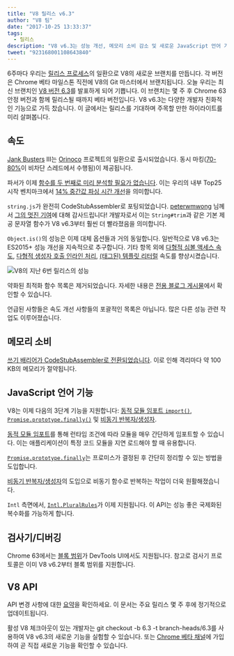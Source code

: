 ```yaml
---
title: "V8 릴리스 v6.3"
author: "V8 팀"
date: "2017-10-25 13:33:37"
tags: 
  - 릴리스
description: "V8 v6.3는 성능 개선, 메모리 소비 감소 및 새로운 JavaScript 언어 기능 지원을 포함합니다."
tweet: "923168001108643840"
---
```

6주마다 우리는 [릴리스 프로세스](/docs/release-process)의 일환으로 V8의 새로운 브랜치를 만듭니다. 각 버전은 Chrome 베타 마일스톤 직전에 V8의 Git 마스터에서 브랜치됩니다. 오늘 우리는 최신 브랜치인 [V8 버전 6.3](https://chromium.googlesource.com/v8/v8.git/+log/branch-heads/6.3)를 발표하게 되어 기쁩니다. 이 브랜치는 몇 주 후 Chrome 63 안정 버전과 함께 릴리스될 때까지 베타 버전입니다. V8 v6.3는 다양한 개발자 친화적인 기능으로 가득 찼습니다. 이 글에서는 릴리스를 기대하며 주목할 만한 하이라이트를 미리 살펴봅니다.

<!--truncate-->
## 속도

[Jank Busters](/blog/jank-busters) III는 [Orinoco](/blog/orinoco) 프로젝트의 일환으로 출시되었습니다. 동시 마킹([70-80%](https://chromeperf.appspot.com/report?sid=612eec65c6f5c17528f9533349bad7b6f0020dba595d553b1ea6d7e7dcce9984)이 비차단 스레드에서 수행됨)이 제공됩니다.

파서가 이제 [함수를 두 번째로 미리 분석할 필요가 없습니다](https://docs.google.com/document/d/1TqpdGeLmURL2gc18s6PwNeyZOvayQJtJ16TCn0BEt48/edit#heading=h.un2pnqwbiw11). 이는 우리의 내부 Top25 시작 벤치마크에서 [14% 중간값 파싱 시간 개선](https://docs.google.com/document/d/1TqpdGeLmURL2gc18s6PwNeyZOvayQJtJ16TCn0BEt48/edit#heading=h.dvuo4tqnsmml)을 의미합니다.

`string.js`가 완전히 CodeStubAssembler로 포팅되었습니다. [peterwmwong](https://twitter.com/peterwmwong) 님께서 [그의 멋진 기여](https://chromium-review.googlesource.com/q/peter.wm.wong)에 대해 감사드립니다! 개발자로서 이는 `String#trim`과 같은 기본 제공 문자열 함수가 V8 v6.3부터 훨씬 더 빨라졌음을 의미합니다.

`Object.is()`의 성능은 이제 대체 옵션들과 거의 동일합니다. 일반적으로 V8 v6.3는 ES2015+ 성능 개선을 지속적으로 추구합니다. 기타 항목 외에 [다형적 심볼 액세스 속도](https://bugs.chromium.org/p/v8/issues/detail?id=6367), [다형적 생성자 호출 인라인 처리](https://bugs.chromium.org/p/v8/issues/detail?id=6885), [(태그된) 템플릿 리터럴](https://pasteboard.co/GLYc4gt.png) 속도를 향상시켰습니다.

![V8의 지난 6번 릴리스의 성능](/_img/v8-release-63/ares6.svg)

약화된 최적화 함수 목록은 제거되었습니다. 자세한 내용은 [전용 블로그 게시물](/blog/lazy-unlinking)에서 확인할 수 있습니다.

언급된 사항들은 속도 개선 사항들의 포괄적인 목록은 아닙니다. 많은 다른 성능 관련 작업도 이루어졌습니다.

## 메모리 소비

[쓰기 배리어가 CodeStubAssembler로 전환되었습니다](https://chromium.googlesource.com/v8/v8/+/dbfdd4f9e9741df0a541afdd7516a34304102ee8). 이로 인해 격리마다 약 100 KB의 메모리가 절약됩니다.

## JavaScript 언어 기능

V8는 이제 다음의 3단계 기능을 지원합니다: [동적 모듈 임포트 `import()`](/features/dynamic-import), [`Promise.prototype.finally()`](/features/promise-finally) 및 [비동기 반복자/생성자](https://github.com/tc39/proposal-async-iteration).

[동적 모듈 임포트](/features/dynamic-import)를 통해 런타임 조건에 따라 모듈을 매우 간단하게 임포트할 수 있습니다. 이는 애플리케이션이 특정 코드 모듈을 지연 로드해야 할 때 유용합니다.

[`Promise.prototype.finally`](/features/promise-finally)는 프로미스가 결정된 후 간단히 정리할 수 있는 방법을 도입합니다.

[비동기 반복자/생성자](https://github.com/tc39/proposal-async-iteration)의 도입으로 비동기 함수로 반복하는 작업이 더욱 원활해졌습니다.

`Intl` 측면에서, [`Intl.PluralRules`](/features/intl-pluralrules)가 이제 지원됩니다. 이 API는 성능 좋은 국제화된 복수화를 가능하게 합니다.

## 검사기/디버깅

Chrome 63에서는 [블록 범위](https://docs.google.com/presentation/d/1IFqqlQwJ0of3NuMvcOk-x4P_fpi1vJjnjGrhQCaJkH4/edit#slide=id.g271d6301ff_0_44)가 DevTools UI에서도 지원됩니다. 참고로 검사기 프로토콜은 이미 V8 v6.2부터 블록 범위를 지원합니다.

## V8 API

API 변경 사항에 대한 [요약](https://docs.google.com/document/d/1g8JFi8T_oAE_7uAri7Njtig7fKaPDfotU6huOa1alds/edit)을 확인하세요. 이 문서는 주요 릴리스 몇 주 후에 정기적으로 업데이트됩니다.

활성 V8 체크아웃이 있는 개발자는 git checkout -b 6.3 -t branch-heads/6.3를 사용하여 V8 v6.3의 새로운 기능을 실험할 수 있습니다. 또는 [Chrome 베타 채널](https://www.google.com/chrome/browser/beta.html)에 가입하여 곧 직접 새로운 기능을 확인할 수 있습니다.
